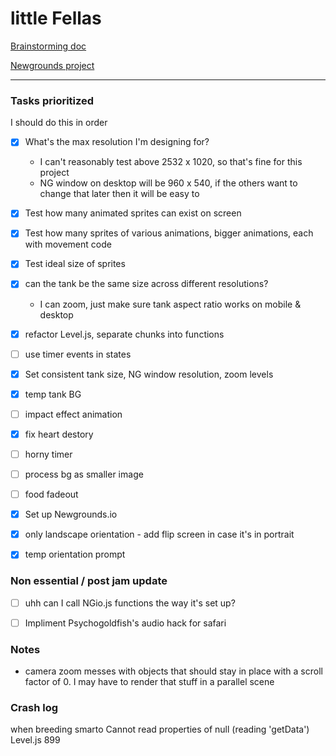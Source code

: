 # little Fellas

[Brainstorming doc](https://docs.google.com/document/d/19n-ml0TKguYE0PrPC5kYycIr7pbs8SALPjUFkuNVtsw/edit)

[Newgrounds project](https://www.newgrounds.com/projects/games/1920192/preview)

---

### Tasks prioritized
I should do this in order

- [x] What's the max resolution I'm designing for?
  - I can't reasonably test above 2532 x 1020, so that's fine for this project
  - NG window on desktop will be 960 x 540, if the others want to change that later then it will be easy to

- [x] Test how many animated sprites can exist on screen
- [x] Test how many sprites of various animations, bigger animations, each with movement code

- [x] Test ideal size of sprites
- [x] can the tank be the same size across different resolutions?
  - I can zoom, just make sure tank aspect ratio works on mobile & desktop

- [x] refactor Level.js, separate chunks into functions
- [ ] use timer events in states

- [x] Set consistent tank size, NG window resolution, zoom levels
- [x] temp tank BG

- [ ] impact effect animation
- [x] fix heart destory

- [ ] horny timer

- [ ] process bg as smaller image

- [ ] food fadeout

- [x] Set up Newgrounds.io

- [x] only landscape orientation - add flip screen in case it's in portrait
- [x] temp orientation prompt

### Non essential / post jam update
- [ ] uhh can I call NGio.js functions the way it's set up?

- [ ] Impliment Psychogoldfish's audio hack for safari

### Notes
- camera zoom messes with objects that should stay in place with a scroll factor of 0. I may have to render that stuff in a parallel scene

### Crash log
when breeding smarto
Cannot read properties of null (reading 'getData')
Level.js 899
